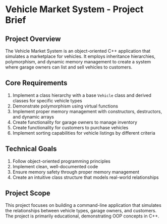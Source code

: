 # Vehicle Market System - Project Brief

## Project Overview

The Vehicle Market System is an object-oriented C++ application that simulates a marketplace for vehicles. It employs inheritance hierarchies, polymorphism, and dynamic memory management to create a system where garage owners can list and sell vehicles to customers.

## Core Requirements

1. Implement a class hierarchy with a base `Vehicle` class and derived classes for specific vehicle types
2. Demonstrate polymorphism using virtual functions
3. Implement proper memory management with constructors, destructors, and dynamic arrays
4. Create functionality for garage owners to manage inventory
5. Create functionality for customers to purchase vehicles
6. Implement sorting capabilities for vehicle listings by different criteria

## Technical Goals

1. Follow object-oriented programming principles
2. Implement clean, well-documented code
3. Ensure memory safety through proper memory management
4. Create an intuitive class structure that models real-world relationships

## Project Scope

This project focuses on building a command-line application that simulates the relationships between vehicle types, garage owners, and customers. The project is primarily educational, demonstrating OOP concepts in C++.
